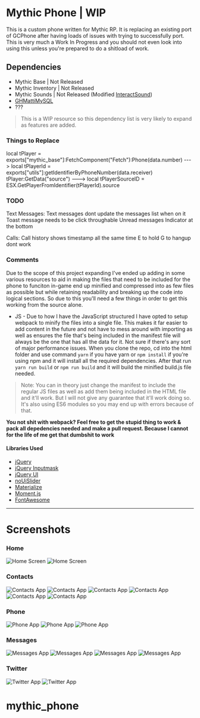 # Mythic Phone | WIP

This is a custom phone written for Mythic RP. It is replacing an existing port of GCPhone after having loads of issues with trying to successfully port. This is very much a Work In Progress and you should not even look into using this unless you're prepared to do a shitload of work.

## Dependencies

- Mythic Base | Not Released
- Mythic Inventory | Not Released
- Mythic Sounds | Not Released (Modified [InteractSound](https://github.com/plunkettscott/interact-sound))
- [GHMattiMySQL](https://github.com/GHMatti/ghmattimysql)
- ???

> This is a WIP resource so this dependency list is very likely to expand as features are added.

### Things to Replace

local tPlayer = exports["mythic_base"]:FetchComponent("Fetch"):Phone(data.number) ---> local tPlayerId = exports["utils"]:getIdentifierByPhoneNumber(data.receiver)
tPlayer:GetData("source") ---> local tPlayerSourceID = ESX.GetPlayerFromIdentifier(tPlayerId).source

### TODO

Text Messages:
Text messages dont update the messages list when on it
Toast message needs to be click throughable
Unread messages Indicator at the bottom

Calls:
Call history shows timestamp all the same time
E to hold G to hangup dont work

### Comments

Due to the scope of this project expanding I've ended up adding in some various resources to aid in making the files that need to be included for the phone to funciton in-game end up minified and compressed into as few files as possible but while retaining readability and breaking up the code into logical sections. So due to this you'll need a few things in order to get this working from the source alone.

- JS - Due to how I have the JavaScript structured I have opted to setup webpack to minify the files into a single file. This makes it far easier to add content in the future and not have to mess around with importing as well as ensures the file that's being included in the manifest file will always be the one that has all the data for it. Not sure if there's any sort of major performance issues. When you clone the repo, cd into the html folder and use command `yarn` if you have yarn or `npm install` if you're using npm and it will install all the required dependencies. After that run `yarn run build` or `npm run build` and it will build the minified build.js file needed.

> Note: You can in theory just change the manifest to include the regular JS files as well as add them being included in the HTML file and it'll work. But I will not give any guarantee that it'll work doing so. It's also using ES6 modules so you may end up with errors because of that.

**You not shit with webpack? Feel free to get the stupid thing to work & pack all depedencies needed and make a pull request. Because I cannot for the life of me get that dumbshit to work**

#### Libraries Used

- [jQuery](https://jquery.com/)
- [jQuery Inputmask](http://igorescobar.github.io/jQuery-Mask-Plugin/)
- [jQuery UI](https://jqueryui.com/)
- [noUiSlider](https://github.com/leongersen/noUiSlider)
- [Materialize](https://materializecss.com/)
- [Moment.js](https://momentjs.com/)
- [FontAwesome](https://fontawesome.com/)

---

# Screenshots

### Home

![Home Screen](https://i.imgur.com/oQBKg8X.png)
![Home Screen](https://i.imgur.com/7xH1BkE.gif)

### Contacts

![Contacts App](https://i.imgur.com/1FcOcJc.png)
![Contacts App](https://i.imgur.com/xL9I0xq.png)
![Contacts App](https://i.imgur.com/3tyUB7p.png)
![Contacts App](https://i.imgur.com/kNQOc14.gif)
![Contacts App](https://i.imgur.com/ItGpCwf.gif)
![Contacts App](https://i.imgur.com/2sBWhZY.gif)

### Phone

![Phone App](https://i.imgur.com/asgy0QI.png)
![Phone App](https://i.imgur.com/cMtdIzM.png)
![Phone App](https://i.imgur.com/rzzUKX4.png)

### Messages

![Messages App](https://i.imgur.com/H2lae7o.png)
![Messages App](https://i.imgur.com/FSVIusg.png)
![Messages App](https://i.imgur.com/t3CSGm2.png)
![Messages App](https://i.imgur.com/8OaYbbY.gif)

### Twitter

![Twitter App](https://i.imgur.com/X8pFTY4.png)
![Twitter App](https://i.imgur.com/ENaF9Mu.gif)

# mythic_phone
